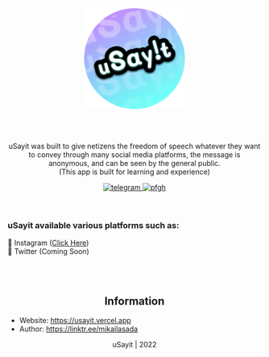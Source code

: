 <div align="center">
	<img src="uSayit.png" alt="Your image url" width="200" height="200">
</div>

<br><br>

<div align="center">
	<p>
		uSayit was built to give netizens the freedom of speech whatever they want to convey through many social media platforms, the message is anonymous, and can be seen by the general public. <br>
		(This app is built for learning and experience)
	</p>
	<a href="https://t.me/ItsMeAsada">
        	<img src="https://img.shields.io/badge/Chat-Telegram-blue" alt="telegram">
    	</a>
	<a href="https://github.com/Asadaaaaa">
        	<img src="https://img.shields.io/badge/Profile-Github-lightgrey" alt="pfgh">
	</a>
</div>
    <br><br>
    <h3>uSayit available various platforms such as:</h3>
    🔹 Instagram (<a href="https://www.instagram.com/usayit.id">Click Here</a>)
    <br>
    🔹 Twitter (Coming Soon)
    
<br><br>

<div align="center">
	<h2>Information</h2>
</div>

- Website: https://usayit.vercel.app <br>
- Author: https://linktr.ee/mikailasada<br>

<p align="center">uSayit | 2022</p>
